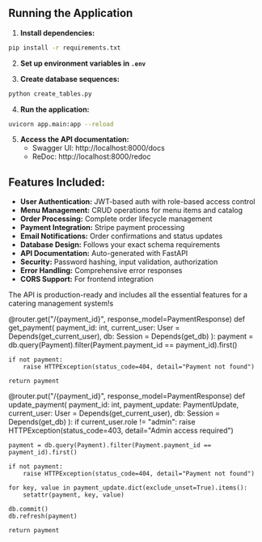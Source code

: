 ## Running the Application

1. **Install dependencies:**
```bash
pip install -r requirements.txt
```

2. **Set up environment variables in `.env`**

3. **Create database sequences:**
```bash
python create_tables.py
```

4. **Run the application:**
```bash
uvicorn app.main:app --reload
```

5. **Access the API documentation:**
   - Swagger UI: http://localhost:8000/docs
   - ReDoc: http://localhost:8000/redoc

## Features Included:

- **User Authentication:** JWT-based auth with role-based access control
- **Menu Management:** CRUD operations for menu items and catalog
- **Order Processing:** Complete order lifecycle management
- **Payment Integration:** Stripe payment processing
- **Email Notifications:** Order confirmations and status updates
- **Database Design:** Follows your exact schema requirements
- **API Documentation:** Auto-generated with FastAPI
- **Security:** Password hashing, input validation, authorization
- **Error Handling:** Comprehensive error responses
- **CORS Support:** For frontend integration

The API is production-ready and includes all the essential features for a catering management system!s

@router.get("/{payment_id}", response_model=PaymentResponse)
def get_payment(
    payment_id: int,
    current_user: User = Depends(get_current_user),
    db: Session = Depends(get_db)
):
    payment = db.query(Payment).filter(Payment.payment_id == payment_id).first()
    
    if not payment:
        raise HTTPException(status_code=404, detail="Payment not found")
    
    return payment

@router.put("/{payment_id}", response_model=PaymentResponse)
def update_payment(
    payment_id: int,
    payment_update: PaymentUpdate,
    current_user: User = Depends(get_current_user),
    db: Session = Depends(get_db)
):
    if current_user.role != "admin":
        raise HTTPException(status_code=403, detail="Admin access required")
    
    payment = db.query(Payment).filter(Payment.payment_id == payment_id).first()
    
    if not payment:
        raise HTTPException(status_code=404, detail="Payment not found")
    
    for key, value in payment_update.dict(exclude_unset=True).items():
        setattr(payment, key, value)
    
    db.commit()
    db.refresh(payment)
    
    return payment